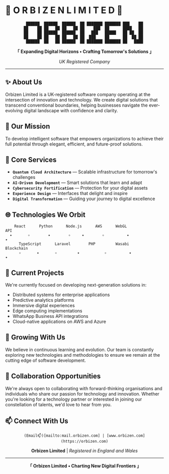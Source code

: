 # 🌌 O R B I Z E N  L I M I T E D 🌌

<div align="center">

```
 ██████  ██████  ██████  ██ ███████ ███████ ███    ██ 
██    ██ ██   ██ ██   ██ ██    ███  ██      ████   ██ 
██    ██ ██████  ██████  ██   ███   █████   ██ ██  ██ 
██    ██ ██   ██ ██   ██ ██  ███    ██      ██  ██ ██ 
 ██████  ██   ██ ██████  ██ ███████ ███████ ██   ████ 
```

**「 Expanding Digital Horizons • Crafting Tomorrow's Solutions 」**

*UK Registered Company*

</div>

---

## ✨ About Us

Orbizen Limited is a UK-registered software company operating at the intersection of innovation and technology. We create digital solutions that transcend conventional boundaries, helping businesses navigate the ever-evolving digital landscape with confidence and clarity.

## 🚀 Our Mission

To develop intelligent software that empowers organizations to achieve their full potential through elegant, efficient, and future-proof solutions.

## 💫 Core Services

- **`Quantum Cloud Architecture`** — Scalable infrastructure for tomorrow's challenges
- **`AI-Driven Development`** — Smart solutions that learn and adapt
- **`Cybersecurity Fortification`** — Protection for your digital assets
- **`Experience Design`** — Interfaces that delight and inspire
- **`Digital Transformation`** — Guiding your journey to digital excellence

## 🌐 Technologies We Orbit

```
    React      Python      Node.js      AWS      WebGL               API  
  ✦       ✧        ✦        ✧     ✦        ✧          ✦                ✦                          
      TypeScript      Laravel        PHP         Wasabi       Blockchain
      ✧       ✦       ✧         ✦           ✧          ✦               ✦           

```

## 🔭 Current Projects

We're currently focused on developing next-generation solutions in:

- Distributed systems for enterprise applications
- Predictive analytics platforms
- Immersive digital experiences
- Edge computing implementations
- WhatsApp Business API integrations
- Cloud-native applications on AWS and Azure

## 🌱 Growing With Us

We believe in continuous learning and evolution. Our team is constantly exploring new technologies and methodologies to ensure we remain at the cutting edge of software development.

## 💞️ Collaboration Opportunities

We're always open to collaborating with forward-thinking organisations and individuals who share our passion for technology and innovation. Whether you're looking for a technology partner or interested in joining our constellation of talents, we'd love to hear from you.

## 📫 Connect With Us

<div align="center">

```
(Email📫)[mailto:mail.orbizen.com] | [www.orbizen.com](https://orbizen.com)
```
**Orbizen Limited** | *Registered in England and Wales*

</div>

---

<div align="center">

**「 Orbizen Limited • Charting New Digital Frontiers 」**

</div>
